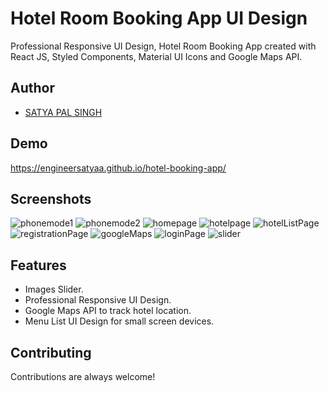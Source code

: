 # Hotel Room Booking App UI Design
Professional Responsive UI Design, Hotel Room Booking App created with React JS, Styled Components, Material UI Icons and Google Maps API.


## Author
- [SATYA PAL SINGH](https://www.naukri.com/mnjuser/profile?id=&orgn=homepage)


## Demo
https://engineersatyaa.github.io/hotel-booking-app/


## Screenshots
![phonemode1](https://user-images.githubusercontent.com/112659596/206855697-d484b8e8-5635-48f9-83cb-bc944a15630b.jpg)
![phonemode2](https://user-images.githubusercontent.com/112659596/206855800-ce0cce35-7044-41f4-bdfc-11e77357d3ae.jpg)
![homepage](https://user-images.githubusercontent.com/112659596/206855866-b438f603-d6ee-4017-a6c3-2de1c9e6e3e0.jpg)
![hotelpage](https://user-images.githubusercontent.com/112659596/206855881-f8421b9a-c5da-45eb-8937-c88792a3d15f.jpg)
![hotelListPage](https://user-images.githubusercontent.com/112659596/206855907-bdd50103-a637-4fc3-a6f2-e317207794fe.jpg)
![registrationPage](https://user-images.githubusercontent.com/112659596/206855916-7e94cb22-9de5-4f99-a510-9d0e99acbe6c.jpg)
![googleMaps](https://user-images.githubusercontent.com/112659596/206855927-afed02b3-e518-406f-8f72-266cfda59611.jpg)
![loginPage](https://user-images.githubusercontent.com/112659596/206855932-95aa2a10-80c4-4f73-959f-d4b59b62723e.jpg)
![slider](https://user-images.githubusercontent.com/112659596/206855946-73477eee-e3fa-40de-abc4-517a50d85aab.jpg)


## Features
- Images Slider.
- Professional Responsive UI Design.
- Google Maps API to track hotel location.
- Menu List UI Design for small screen devices.


## Contributing
Contributions are always welcome!



